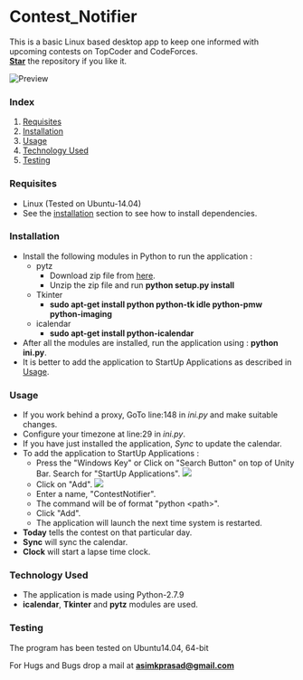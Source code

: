 # Contest_Notifier
This is a basic Linux based desktop app to keep one informed with upcoming contests on TopCoder and CodeForces.<br />
<a href = "https://github.com/pakhandi/Contest_Notifier"><b>Star</b></a> the repository if you like it.<br /> 

![Preview](https://raw.githubusercontent.com/pakhandi/Contest_Notifier/master/img/PyCal3.png)

<h3>Index</h3>
<ol>
<li><a href="#requisites">Requisites</a></li>
<li><a href="#installation">Installation</a></li>
<li><a href="#usage">Usage</a></li>
<li><a href="#techused">Technology Used</a></li>
<li><a href="#testing">Testing</a></li>
</ol>

<a name="requisites"><h3>Requisites</h3></a>
<ul>
<li>Linux (Tested on Ubuntu-14.04)</li>
<li>See the <a href="#installation">installation</a> section to see how to install dependencies.</li>
</ul>

<a name="installation"><h3>Installation</h3></a>
<ul>
<li>Install the following modules in Python to run the application :
	<ul>
	<li>pytz
		<ul>
		<li>Download zip file from <a href = "https://pypi.python.org/pypi/pytz/" target="_blank">here</a>.</li>
		<li>Unzip the zip file and run <b>python setup.py install</b></li>
		</ul>
	</li>
	<li>Tkinter
		<ul>
		<li><b>sudo apt-get install python python-tk idle python-pmw python-imaging</b></li>
		</ul>
	</li>
	<li>icalendar
		<ul>
		<li><b>sudo apt-get install python-icalendar</b></li>
		</ul>
	</li>
	</ul>
</li>
<li>After all the modules are installed, run the application using : <b>python ini.py</b>.</li>
<li>It is better to add the application to StartUp Applications as described in <a href="#usage">Usage</a>.</li>
</ul>

<a name="usage"><h3>Usage</h3></a>
<ul>
<li>If you work behind a proxy, GoTo line:148 in <i>ini.py</i> and make suitable changes.</li>
<li>Configure your timezone at line:29 in <i>ini.py</i>.</li>
<li>If you have just installed the application, <i>Sync</i> to update the calendar.</li>
<li>To add the application to StartUp Applications :
	<ul>
	<li>Press the "Windows Key" or Click on "Search Button" on top of Unity Bar. Search for "StartUp Applications".
	<img src="https://raw.githubusercontent.com/pakhandi/Contest_Notifier/master/img/PyCal1.png">
	</li>
	<li>Click on "Add".
	<img src="https://raw.githubusercontent.com/pakhandi/Contest_Notifier/master/img/PyCal2.png">
	</li>
	<li>Enter a name, "ContestNotifier".</li>
	<li>The command will be of format "python &ltpath&gt".</li>
	<li>Click "Add".</li>
	<li>The application will launch the next time system is restarted.</li>
	</ul>
</li>
<li><b>Today</b> tells the contest on that particular day.</li>
<li><b>Sync</b> will sync the calendar.</li>
<li><b>Clock</b> will start a lapse time clock.</li>
</ul>

<a name="techused"><h3>Technology Used</h3></a>
<ul>
<li>The application is made using Python-2.7.9</li>
<li><b>icalendar</b>, <b>Tkinter</b> and <b>pytz</b> modules are used.
</ul>

<a name="testing"><h3>Testing</h3></a>
The program has been tested on Ubuntu14.04, 64-bit

For Hugs and Bugs drop a mail at <b>asimkprasad@gmail.com</b>
